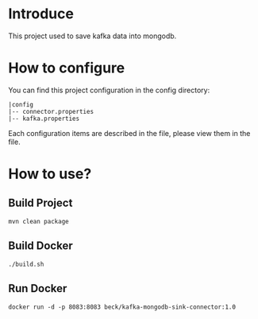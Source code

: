 # Introduce

This project used to save kafka data into mongodb.

# How to configure

You can find this project configuration in the config directory:

    |config
    |-- connector.properties
    |-- kafka.properties

Each configuration items are described in the file, please view them in the file.

# How to use?

## Build Project

    mvn clean package

## Build Docker

    ./build.sh

## Run Docker

    docker run -d -p 8083:8083 beck/kafka-mongodb-sink-connector:1.0